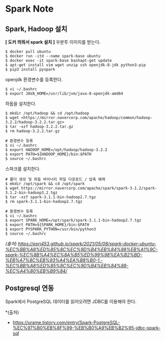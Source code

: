# Spark Note
## Spark, Hadoop 설치
**[ 도커 띄워서 spark 설치 ]**
우분투 이미지를 받는다.
```console
$ docker pull ubuntu
$ docker run -itd --name spark-base ubuntu
$ docker exec -it spark-base bashapt-get update
$ apt-get install vim wget unzip ssh openjdk-8-jdk python3-pip
$ pip3 install pyspark
```

openjdk 환경변수를 등록한다.
```console
$ vi ~/.bashrc
$ export JAVA_HOME=/usr/lib/jvm/java-8-openjdk-amd64
```
하둡을 설치한다. 
```console
$ mkdir /opt/hadoop && cd /opt/hadoop
$ wget <https://mirror.navercorp.com/apache/hadoop/common/hadoop-3.2.2/hadoop-3.2.2.tar.gz>
$ tar -xzf hadoop-3.2.2.tar.gz
$ rm hadoop-3.2.2.tar.gz

# 환경변수 등록
$ vi ~/.bashrc
$ export HADOOP_HOME=/opt/hadoop/hadoop-3.2.2
$ export PATH=${HADOOP_HOME}/bin:$PATH
$ source ~/.bashrc
```

스파크를 설치한다.
```console
# 폴더 생성 및 하둡 바이너리 파일 다운로드 / 압축 해제
$ mkdir /opt/spark && cd /opt/spark
$ wget https://mirror.navercorp.com/apache/spark/spark-3.1.2/spark-3.1.2-bin-hadoop3.2.tgz
$ tar -xzf spark-3.1.1-bin-hadoop2.7.tgz
$ rm spark-3.1.1-bin-hadoop2.7.tgz

# 환경변수 등록
$ vi ~/.bashrc
$ export SPARK_HOME=/opt/spark/spark-3.1.1-bin-hadoop2.7.tgz
$ export PATH=${SPARK_HOME}/bin:$PATH
$ export PYSPARK_PYTHON=/usr/bin/python3
$ source ~/.bashrc
```
*(출처) https://eprj453.github.io/spark/2021/05/08/spark-docker-ubuntu-%EC%BB%A8%ED%85%8C%EC%9D%B4%EB%84%88%EB%A1%9C-spark-%EC%8B%A4%EC%8A%B5%ED%99%98%EA%B2%BD-%EB%A7%8C%EB%93%A4%EA%B8%B0-1.-%EC%BB%A8%ED%85%8C%EC%9D%B4%EB%84%88-%EC%A4%80%EB%B9%84/*

## Postgresql 연동
Spark에서 PostgreSQL 데이터를 읽어오려면 JDBC를 이용해야 한다.


*(출처)
- https://urame.tistory.com/entry/Spark-PostgreSQL-%EC%97%B0%EB%8F%99-%EB%B0%A9%EB%B2%95-jdbc-spark-sql
